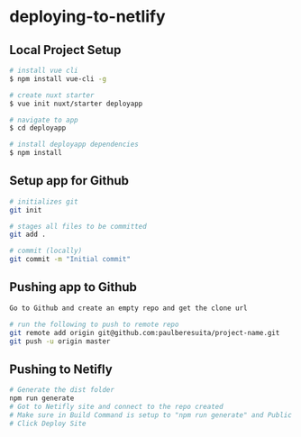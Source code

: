 # deploying-to-netlify



## Local Project Setup

``` bash
# install vue cli
$ npm install vue-cli -g

# create nuxt starter
$ vue init nuxt/starter deployapp

# navigate to app
$ cd deployapp

# install deployapp dependencies
$ npm install

```

## Setup app for Github

``` bash
# initializes git
git init

# stages all files to be committed 
git add .

# commit (locally)
git commit -m "Initial commit"

```

## Pushing app to Github
``` bash
Go to Github and create an empty repo and get the clone url

# run the following to push to remote repo
git remote add origin git@github.com:paulberesuita/project-name.git
git push -u origin master

```

## Pushing to Netifly
``` bash
# Generate the dist folder
npm run generate
# Got to Netifly site and connect to the repo created
# Make sure in Build Command is setup to "npm run generate" and Public Directory to "dist"
# Click Deploy Site
```
